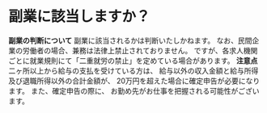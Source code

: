 # 副業に該当しますか？
**副業の判断について**
副業に該当されるかは判断いたしかねます。
なお、民間企業の労働者の場合、兼務は法律上禁止されておりません。
ですが、各求人機関ごとに就業規則にて「二重就労の禁止」を定めている場合があります。
**注意点**
二ヶ所以上から給与の支払を受けている方は、
給与以外の収入金額と給与所得及び退職所得以外の合計金額が、
20万円を超えた場合に確定申告が必要になります。
また、確定申告の際に、
お勤め先がお仕事を把握される可能性がございます。
